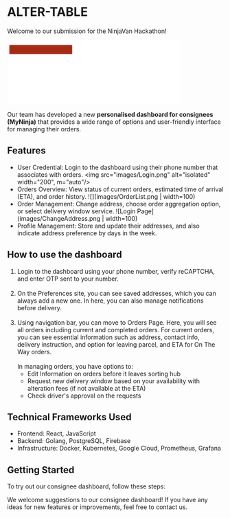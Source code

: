 # ALTER-TABLE

Welcome to our submission for the NinjaVan Hackathon!  

![MyNinja Logo](images/logo_wht.png?raw=true)

Our team has developed a new **personalised dashboard for consignees (MyNinja)** that provides a wide range of options and user-friendly interface for managing their orders.

## Features

* User Credential: Login to the dashboard using their phone number that associates with orders.
<img src="images/Login.png" alt="isolated" width="200", m="auto"/>
* Orders Overview: View status of current orders, estimated time of arrival (ETA), and order history.
![](images/OrderList.png | width=100)
* Order Management: Change address, choose order aggregation option, or select delivery window service.
![Login Page](images/ChangeAddress.png | width=100)
* Profile Management: Store and update their addresses, and also indicate address preference by days in the week.

## How to use the dashboard

1. Login to the dashboard using your phone number, verify reCAPTCHA, and enter OTP sent to your number.<br/><br/>
2. On the Preferences site, you can see saved addresses, which you can always add a new one. In here, you can also manage notifications before delivery. <br/><br/>
3. Using navigation bar, you can move to Orders Page. Here, you will see all orders including current and completed orders. For current orders, you can see essential information such as address, contact info, delivery instruction, and option for leaving parcel, and ETA for On The Way orders. <br/><br/>
In managing orders, you have options to: <br/>
    - Edit Information on orders before it leaves sorting hub
    - Request new delivery window based on your availability with alteration fees (if not available at the ETA)
    - Check driver's approval on the requests

## Technical Frameworks Used

* Frontend: React, JavaScript
* Backend: Golang, PostgreSQL, Firebase
* Infrastructure: Docker, Kubernetes, Google Cloud, Prometheus, Grafana

## Getting Started

To try out our consignee dashboard, follow these steps:



We welcome suggestions to our consignee dashboard! If you have any ideas for new features or improvements, feel free to contact us.
